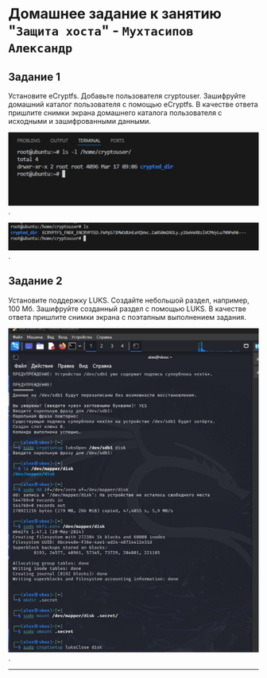 # **Домашнее задание к занятию "`Защита хоста`"** - `Мухтасипов Александр`


## Задание 1

Установите eCryptfs.
Добавьте пользователя cryptouser.
Зашифруйте домашний каталог пользователя с помощью eCryptfs.
В качестве ответа пришлите снимки экрана домашнего каталога пользователя с исходными и зашифрованными данными.

![Скриншот](./img/Задание1_1.jpg).

![Скриншот](./img/Задание1_2.jpg).

## Задание 2

Установите поддержку LUKS.
Создайте небольшой раздел, например, 100 Мб.
Зашифруйте созданный раздел с помощью LUKS.
В качестве ответа пришлите снимки экрана с поэтапным выполнением задания.

![Скриншот](./img/Задание2.jpg).


---